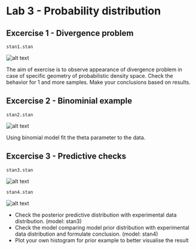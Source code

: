 # Lab 3 -  Probability distribution



## Excercise 1 - Divergence problem
```stan1.stan```

![alt text](stan1.png)

The aim of exercise is to observe appearance of divergence problem in case of specific geometry of probabilistic density space. Check the behavior for 1 and more samples. Make your conclusions based on results.

## Excercise 2 - Binominial example
```stan2.stan```

![alt text](stan2.png)

Using binomial model fit the theta parameter to the data. 

## Excercise 3 - Predictive checks
```stan3.stan```

![alt text](stan3.png)

```stan4.stan```

![alt text](stan4.png)


- Check the posterior predictive distribution with experimental data distribution. (model: stan3)
- Check the model comparing model prior distribution with experimental data distribution and formulate conclusion. (model: stan4)
- Plot your own histogram for prior example to better visualise the result



